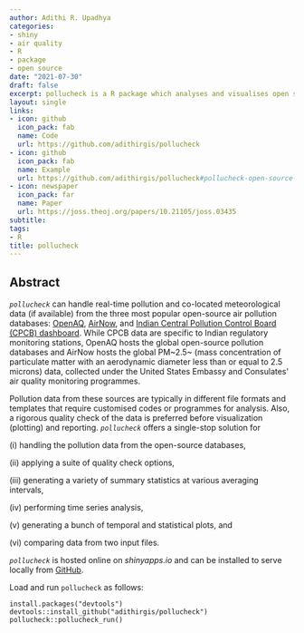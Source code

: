 ```yaml
---
author: Adithi R. Upadhya
categories:
- shiny
- air quality
- R
- package
- open source
date: "2021-07-30"
draft: false
excerpt: pollucheck is a R package which analyses and visualises open source air quality data.
layout: single
links:
- icon: github
  icon_pack: fab
  name: Code
  url: https://github.com/adithirgis/pollucheck
- icon: github
  icon_pack: fab
  name: Example
  url: https://github.com/adithirgis/pollucheck#pollucheck-open-source-air-quality-app
- icon: newspaper
  icon_pack: far
  name: Paper
  url: https://joss.theoj.org/papers/10.21105/joss.03435
subtitle: 
tags:
- R
title: pollucheck
---
```


## Abstract

*`pollucheck`* can handle real-time pollution and co-located meteorological data (if available) from the three most popular open-source air pollution databases: [OpenAQ](openaq.org), [AirNow](airnow.gov), and [Indian Central Pollution Control Board (CPCB) dashboard](app.cpcbccr.com). While CPCB data are specific to Indian regulatory monitoring stations, OpenAQ hosts the global open-source pollution databases and AirNow hosts the global PM~2.5~ (mass concentration of particulate matter with an aerodynamic diameter less than or equal to 2.5 microns) data, collected under the United States Embassy and Consulates' air quality monitoring programmes.

Pollution data from these sources are typically in different file formats and templates that require customised codes or programmes for analysis. Also, a rigorous quality check of the data is preferred before visualization (plotting) and reporting. *`pollucheck`* offers a single-stop
solution for

(i) handling the pollution data from the open-source databases,

(ii) applying a suite of quality check options,

(iii) generating a variety of summary statistics at various averaging intervals,

(iv) performing time series analysis,

(v) generating a bunch of temporal and statistical plots, and

(vi) comparing data from two input files.


*`pollucheck`* is hosted online on *shinyapps.io* and can be installed to serve locally from [GitHub](https://github.com/).

Load and run `pollucheck` as follows:

``` {.r}
install.packages("devtools")
devtools::install_github("adithirgis/pollucheck")
pollucheck::pollucheck_run()
```
